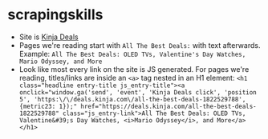 # scrapingskills
- Site is [Kinja Deals](https://deals.kinja.com)
- Pages we're reading start with `All The Best Deals:` with text afterwards. Example: `All The Best Deals: OLED TVs, Valentine's Day Watches, Mario Odyssey, and More`
- Look like most every link on the site is JS generated. For pages we're reading, titles/links are inside an `<a>` tag nested in an H1 element: ```<h1 class="headline entry-title js_entry-title"><a onclick="window.ga('send', 'event', 'Kinja Deals click', 'position 5', 'https:\/\/deals.kinja.com\/all-the-best-deals-1822529788', {metric23: 1});" href="https://deals.kinja.com/all-the-best-deals-1822529788" class="js_entry-link">All The Best Deals: OLED TVs, Valentine&#39;s Day Watches, <i>Mario Odyssey</i>, and More</a></h1>```
